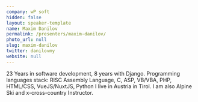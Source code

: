 ```yaml
---
company: wP soft
hidden: false
layout: speaker-template
name: Maxim Danilov
permalink: /presenters/maxim-danilov/
photo_url: null
slug: maxim-danilov
twitter: danilovmy
website: null
---
```


23 Years in software development, 8 years with Django.
Programming languages stack: RISC Assembly Language, C, ASP, VB/VBA, PHP, HTML/CSS, VueJS/NuxtJS, Python
I live in Austria in Tirol. I am also Alpine Ski and x-cross-country Instructor.
